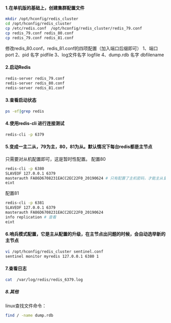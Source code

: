 #### 1.在单机版的基础上，创建集群配置文件

```bash
mkdir /opt/hconfig/redis_cluster
cd /opt/hconfig/redis_cluster
cp /etc/redis.conf  /opt/hconfig/redis_cluster/redis_79.conf
cp redis_79.conf redis_80.conf
cp redis_79.conf redis_81.conf
```

修改redis_80.conf，redis_81.conf的四项配置（加入端口后缀即可）
1、端口			  port 
2、pid 名字       pidfile
3、log文件名字    logfile
4、dump.rdb 名字  dbfilename

#### 2.启动Redis

```bash
redis-server redis_79.conf
redis-server redis_80.conf
redis-server redis_81.conf
```

#### 3.查看启动状态

```bash
ps -ef|grep redis
```

#### 4.使用redis-cli 进行连接测试

```bash
redis-cli -p 6379
```

#### 5.变成一主二从，79为主，80，81为从。默认情况下每台redis都是主节点

只需要对从机配置即可，这是暂时性配置。
配置80

```bash
redis-cli -p 6380
SLAVEOF 127.0.0.1 6379
masterauth FA86D6708231EACC2EC22F0_20190624 # 只有配置了主机密码，才能主从复制
eixt
```

配置81

```bash
redis-cli -p 6381
SLAVEOF 127.0.0.1 6379
masterauth FA86D6708231EACC2EC22F0_20190624 
info replication # 查看
eixt
```

#### 6.哨兵模式配置，它是主从配置的升级，在主节点出问题的时候，会自动选举新的主节点

```bash
vi /opt/hconfig/redis_cluster sentinel.conf
sentinel monitor myredis 127.0.0.1 6380 1
```

#### 7.查看日志

```bash
cat  /var/log/redis/redis_6379.log
```

##### 8.其他

linux查找文件命令：

```bash
find / -name dump.rdb
```